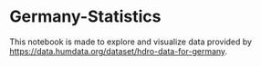 # Germany-Statistics
This notebook is made to explore and visualize data provided by https://data.humdata.org/dataset/hdro-data-for-germany. 
